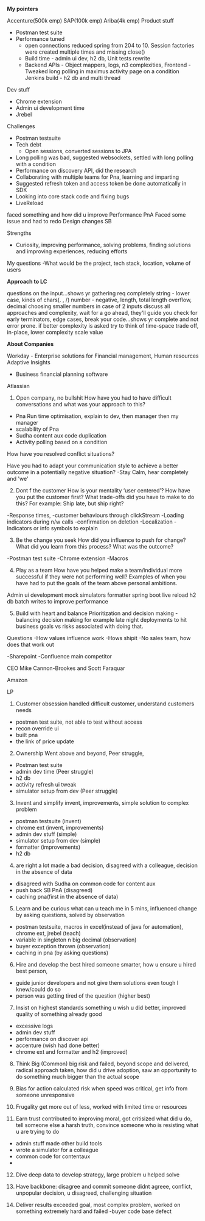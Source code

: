 **My pointers**

Accenture(500k emp)
SAP(100k emp)
Ariba(4k emp)
Product stuff

- Postman test suite
- Performance tuned
    - open connections reduced spring from 204 to 10. Session factories were created multiple times and missing close()
    - Build time - admin ui dev, h2 db, Unit tests rewrite 
    - Backend APIs - Object mappers, logs, n3 complexities, 
    Frontend - Tweaked long polling in maximus activity page on a condition
    Jenkins build - h2 db and multi thread
    
    

Dev stuff
- Chrome extension
- Admin ui development time
- Jrebel

Challenges
- Postman testsuite
- Tech debt
    - Open sessions, converted sessions to JPA
- Long polling was bad, suggested websockets, settled with long polling with a condition
- Performance on discovery API, did the research
- Collaborating with multiple teams for Pna, learning and imparting
- Suggested refresh token and access token be done automatically in SDK
- Looking into core stack code and fixing bugs
- LiveReload

    
faced something and how did u improve
    Performance PnA
Faced some issue and had to redo
    Design changes SB

Strengths
- Curiosity, improving performance, solving problems, finding solutions and improving experiences, reducing efforts

My questions
-What would be the project, tech stack, location, volume of users
 


**Approach to LC**

questions on the input…shows yr gathering req completely
    string - lower case, kinds of chars(. , /)
    number - negative, length, total length overflow, decimal
            choosing smaller numbers in case of 2 inputs
discuss all approaches and complexity, wait for a go ahead, they'll guide you
check for early terminators, edge cases, break your code…shows yr complete and not error prone.
if better complexity is asked try to think of time-space trade off, in-place, lower complexity scale value     

**About Companies**

Workday - Enterprise solutions for Financial management, Human resources
Adaptive Insights
- Business financial planning software


Atlassian

1. Open company, no bullshit
How have you had to have difficult conversations and what was your approach to this?
- Pna Run time optimisation, explain to dev, then manager then my manager
- scalability of Pna
- Sudha content aux code duplication
- Activity polling based on a condition


How have you resolved conflict situations?

Have you had to adapt your communication style to achieve a better outcome in a potentially negative situation?
-Stay Calm, hear completely and 'we'


2. Dont f the customer
How is your mentality ‘user centered’?
How have you put the customer first? What trade-offs did you have to make to do this? For example: Ship late, but ship right?

-Response times, 
-customer behaviours through clickStream
-Loading indicators during n/w calls
-confirmation on deletion
-Localization
-Indicators or info symbols to explain


3. Be the change you seek
How did you influence to push for change? What did you learn from this process? What was the outcome?

-Postman test suite
-Chrome extension
-Macros

4. Play as a team
How have you helped make a team/individual more successful if they were not performing well? Examples of when you have had to put the goals of the team above personal ambitions.

Admin ui development
mock simulators
formatter
spring boot live reload
h2 db
batch writes to improve performance



5. Build with heart and balance
Prioritization and decision making - balancing decision making for example late night deployments to hit business goals vs risks associated with doing that.


Questions
-How values influence work
-Hows shipit
-No sales team, how does that work out

-Sharepoint -Confluence main competitor

CEO
Mike Cannon-Brookes and Scott Faraquar


Amazon

LP
1. Customer obsession
handled difficult customer, understand customers needs
- postman test suite, not able to test without access
- recon override ui
- built pna
- the link of price update

2. Ownership
Went above and beyond, Peer struggle, 
- Postman test suite
- admin dev time (Peer struggle)
- h2 db
- activity refresh ui tweak 
- simulator setup from dev (Peer struggle)

3. Invent and simplify
invent, improvements, simple solution to complex problem
- postman testsuite (invent)
- chrome ext (invent, improvements)
- admin dev stuff (simple)
- simulator setup from dev (simple)
- formatter (improvements)
- h2 db 

4. are right a lot
made a bad decision, disagreed with a colleague, decision in the absence of data
- disagreed with Sudha on common code for content aux
- push back SB PnA (disagreed)
- caching pna(first in the absence of data)

5. Learn and be curious
what can u teach me in 5 mins, influenced change by asking questions, solved by observation
- postman testsuite, macros in excel(instead of java for automation), chrome ext, jrebel (teach)
- variable in singleton n big decimal (observation)
- buyer exception thrown (observation)
- caching in pna (by asking questions)

6. Hire and develop the best
hired someone smarter, how u ensure u hired best person, 
- guide junior developers and not give them solutions even tough I knew/could do so 
- person was getting tired of the question (higher best)


7. Insist on highest standards
something u wish u did better, improved quality of something already good
- excessive logs
- admin dev stuff
- performance on discover api
- accenture (wish had done better)
- chrome ext and formatter and h2 (improved) 


8. Think Big (Common)
big risk and failed, beyond scope and delivered, radical approach taken, how did u drive adoption, 
    saw an opportunity to do something much bigger than the actual scope 



9. Bias for action
calculated risk when speed was critical, get info from someone unresponsive

10. Frugality
get more out of less, worked with limited time or resources


11. Earn trust
contributed to improving moral, got critisized what did u do, tell someone else a harsh truth, convince someone who is resisting what u are trying to do
- admin stuff made other build tools
- wrote a simulator for a colleague
- common code for contentaux
- 

12. Dive deep
data to develop strategy, large problem u helped solve 

13. Have backbone: disagree and commit
someone didnt agreee, conflict, unpopular decision, u disagreed, challenging situation

14. Deliver results
exceeded goal, most complex problem, worked on something extremely hard and failed
-buyer code base defect





